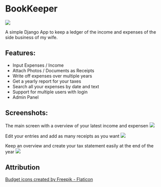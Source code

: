# BookKeeper

![](bookkeeper/static/assets/favicon/192x192.png)

A simple Django App to keep a ledger of the income and expenses of the side business of my wife.

## Features:
- Input Expenses / Income
- Attach Photos / Documents as Receipts
- Write off expenses over multiple years
- Get a yearly report for your taxes
- Search all your expenses by date and text
- Support for multiple users with login
- Admin Panel

## Screenshots:

The main screen with a overview of your latest income and expensen
![](.assets/bookentry-list.jpeg)

Edit your entries and add as many receipts as you want
![](.assets/bookentry-update.jpeg)

Keep an overview and create your tax statement easily at the end of the year
![](.assets/yearly-summary.jpeg)

## Attribution
[Budget icons created by Freepik - Flaticon](https://www.flaticon.com/free-icons/budget)
